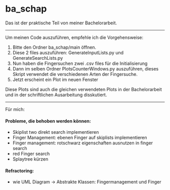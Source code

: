 # ba_schap

Das ist der praktische Teil von meiner Bachelorarbeit. 

---

Um meinen Code auszuführen, empfehle ich die Vorgehensweise:
1.	Bitte den Ordner ba_schap/main öffnen.
2.	Diese 2 files auszuführen: GenerateInputLists.py und GenerateSearchLists.py
3.	Nun haben die Fingersuchen zwei .csv files für die Initialisierung
4.	Dann im selben Ordner PlotsCounterWindows.py auszuführen, dieses Skript verwendet die verschiedenen Arten der Fingersuche.
5.	Jetzt erscheint ein Plot im neuen Fenster

Diese Plots sind auch die gleichen verwendeten Plots in der Bachelorarbeit und in der schriftlichen Ausarbeitung disskutiert.

---

Für mich:
#### Probleme, die behoben werden können:

- Skiplist two direkt search implementieren
- Finger Management: ebenen Finger auf skiplists implementieren
- Finger management: rotschwarz eigenschaften ausnutzen in finger search
- red Finger search
- Splaytree kürzen

#### Refractoring:
- wie UML Diagram -> Abstrakte Klassen: Fingermanagement und Finger 

